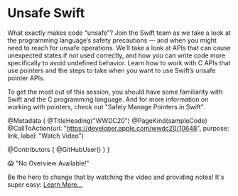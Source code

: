 # Unsafe Swift

What exactly makes code “unsafe”? Join the Swift team as we take a look at the programming language’s safety precautions — and when you might need to reach for unsafe operations. We’ll take a look at APIs that can cause unexpected states if not used correctly, and how you can write code more specifically to avoid undefined behavior. Learn how to work with C APIs that use pointers and the steps to take when you want to use Swift’s unsafe pointer APIs.

To get the most out of this session, you should have some familiarity with Swift and the C programming language. And for more information on working with pointers, check out "Safely Manage Pointers in Swift".

@Metadata {
   @TitleHeading("WWDC20")
   @PageKind(sampleCode)
   @CallToAction(url: "https://developer.apple.com/wwdc20/10648", purpose: link, label: "Watch Video")

   @Contributors {
      @GitHubUser(<replace this with your GitHub handle>)
   }
}

😱 "No Overview Available!"

Be the hero to change that by watching the video and providing notes! It's super easy:
 [Learn More…](https://wwdcnotes.github.io/WWDCNotes/documentation/wwdcnotes/contributing)
